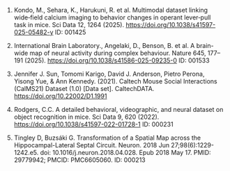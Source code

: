 1. Kondo, M., Sehara, K., Harukuni, R. et al. Multimodal dataset linking wide‐field calcium imaging to behavior changes in operant lever‐pull task in mice. Sci Data 12, 1264 (2025). https://doi.org/10.1038/s41597-025-05482-y ID: 001425

2. International Brain Laboratory., Angelaki, D., Benson, B. et al. A brain-wide map of neural activity during complex behaviour. Nature 645, 177–191 (2025). https://doi.org/10.1038/s41586-025-09235-0 ID: 001533

3. Jennifer J. Sun, Tomomi Karigo, David J. Anderson, Pietro Perona, Yisong Yue, & Ann Kennedy. (2021). Caltech Mouse Social Interactions (CalMS21) Dataset (1.0) [Data set]. CaltechDATA. https://doi.org/10.22002/D1.1991 

4. Rodgers, C.C. A detailed behavioral, videographic, and neural dataset on object recognition in mice. Sci Data 9, 620 (2022). https://doi.org/10.1038/s41597-022-01728-1 ID: 000231

5. Tingley D, Buzsáki G. Transformation of a Spatial Map across the Hippocampal-Lateral Septal Circuit. Neuron. 2018 Jun 27;98(6):1229-1242.e5. doi: 10.1016/j.neuron.2018.04.028. Epub 2018 May 17. PMID: 29779942; PMCID: PMC6605060.  ID:  000213
